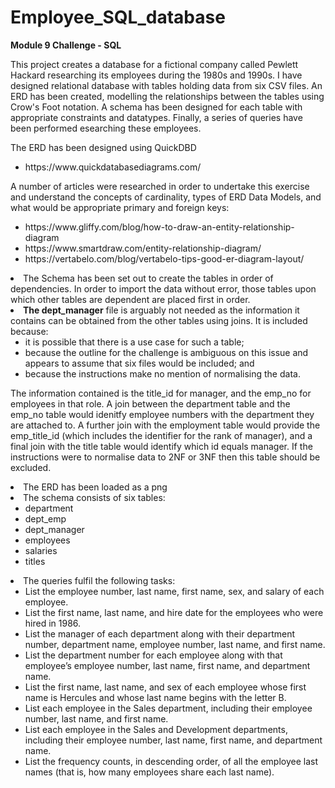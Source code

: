 # Employee_SQL_database
<b>Module 9 Challenge - SQL</b>

<p>This project creates a database for a fictional company called Pewlett Hackard researching its employees during the 1980s and 1990s. I have designed relational database with tables holding data from six CSV files. An ERD has been created, modelling the relationships between the tables using Crow's Foot notation.
A schema has been designed for each table with appropriate constraints and datatypes. Finally, a series of queries have been performed esearching these employees.</p>

<p>The ERD has been designed using QuickDBD <ul><li>https://www.quickdatabasediagrams.com/</li></ul>
A number of articles were researched in order to undertake this exercise and understand the concepts of cardinality, types of ERD Data Models, and what would be appropriate primary and foreign keys:
<ul><li>https://www.gliffy.com/blog/how-to-draw-an-entity-relationship-diagram</li><li>
https://www.smartdraw.com/entity-relationship-diagram/</li><li>
https://vertabelo.com/blog/vertabelo-tips-good-er-diagram-layout/</li></ul>
<li>The Schema has been set out to create the tables in order of dependencies. In order to import the data without error, those tables upon which other tables are dependent  are placed first in order.</li><li>
<b>The dept_manager</b> file is arguably not needed as the information it contains can be obtained from the other tables using joins. It is included because:<ul><li>it is possible that there is a use case for such a table;</li><li>because the outline for the challenge is ambiguous on this issue and appears to assume that six files would be included; and</li><li> because the instructions make no mention of normalising the data.</li></ul>The information contained is the title_id for manager, and the emp_no for employees in that role. A join between the department table and the emp_no table would idenitfy employee numbers with the department they are attached to. A further join with the employment table would provide the emp_title_id (which includes the identifier for the rank of manager), and a final join with the title table would identify which id equals manager. If the instructions were to normalise data to 2NF or 3NF then this table should be excluded.</li></P>
<li>The ERD has been loaded as a png</li><li>
The schema consists of six tables:<ul><li>department</li><li>dept_emp</li><li>dept_manager</li><li>employees</li><li>salaries</li><li>titles</li></ul><li>
The queries fulfil the following tasks:<ul><li>List the employee number, last name, first name, sex, and salary of each employee.</li><li>List the first name, last name, and hire date for the employees who were hired in 1986.</li><li>List the manager of each department along with their department number, department name, employee number, last name, and first name.</li><li>List the department number for each employee along with that employee’s employee number, last name, first name, and department name.</li><li>List the first name, last name, and sex of each employee whose first name is Hercules and whose last name begins with the letter B.</li><li>List each employee in the Sales department, including their employee number, last name, and first name.</li><li>List each employee in the Sales and Development departments, including their employee number, last name, first name, and department name.</li><li>List the frequency counts, in descending order, of all the employee last names (that is, how many employees share each last name).</li></ul>


